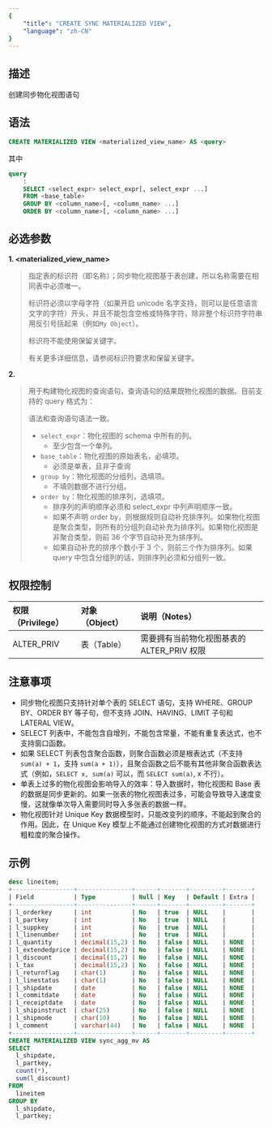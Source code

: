 ```yaml
---
{
    "title": "CREATE SYNC MATERIALIZED VIEW",
    "language": "zh-CN"
}
---
```


<!--
Licensed to the Apache Software Foundation (ASF) under one
or more contributor license agreements.  See the NOTICE file
distributed with this work for additional information
regarding copyright ownership.  The ASF licenses this file
to you under the Apache License, Version 2.0 (the
"License"); you may not use this file except in compliance
with the License.  You may obtain a copy of the License at

  http://www.apache.org/licenses/LICENSE-2.0

Unless required by applicable law or agreed to in writing,
software distributed under the License is distributed on an
"AS IS" BASIS, WITHOUT WARRANTIES OR CONDITIONS OF ANY
KIND, either express or implied.  See the License for the
specific language governing permissions and limitations
under the License.
-->


## 描述

创建同步物化视图语句

## 语法

```sql
CREATE MATERIALIZED VIEW <materialized_view_name> AS <query>            
```

其中

```sql
query
    :
    SELECT <select_expr> select_expr[, select_expr ...]
    FROM <base_table>
    GROUP BY <column_name>[, <column_name> ...]
    ORDER BY <column_name>[, <column_name> ...]
```

## 必选参数

**1. <materialized_view_name>**

> 指定表的标识符（即名称）；同步物化视图基于表创建，所以名称需要在相同表中必须唯一。
>
> 标识符必须以字母字符（如果开启 unicode 名字支持，则可以是任意语言文字的字符）开头，并且不能包含空格或特殊字符，除非整个标识符字符串用反引号括起来（例如`My Object`）。
>
> 标识符不能使用保留关键字。
>
> 有关更多详细信息，请参阅标识符要求和保留关键字。

**2. <query>**

> 用于构建物化视图的查询语句，查询语句的结果既物化视图的数据。目前支持的 query 格式为：
>
> 语法和查询语句语法一致。
>
> - `select_expr`：物化视图的 schema 中所有的列。
>   - 至少包含一个单列。
> - `base_table`：物化视图的原始表名，必填项。
>   - 必须是单表，且非子查询
> - `group by`：物化视图的分组列，选填项。
>   - 不填则数据不进行分组。
> - `order by`：物化视图的排序列，选填项。
>   - 排序列的声明顺序必须和 select_expr 中列声明顺序一致。
>   - 如果不声明 order by，则根据规则自动补充排序列。如果物化视图是聚合类型，则所有的分组列自动补充为排序列。如果物化视图是非聚合类型，则前 36 个字节自动补充为排序列。
>   - 如果自动补充的排序个数小于 3 个，则前三个作为排序列。如果 query 中包含分组列的话，则排序列必须和分组列一致。

## 权限控制

| 权限（Privilege） | 对象（Object） | 说明（Notes）                              |
| :---------------- | :------------- | :----------------------------------------- |
| ALTER_PRIV        | 表（Table）    | 需要拥有当前物化视图基表的 ALTER_PRIV 权限 |

## 注意事项

- 同步物化视图只支持针对单个表的 SELECT 语句，支持 WHERE、GROUP BY、ORDER BY 等子句，但不支持 JOIN、HAVING、LIMIT 子句和 LATERAL VIEW。
- SELECT 列表中，不能包含自增列，不能包含常量，不能有重复表达式，也不支持窗口函数。
- 如果 SELECT 列表包含聚合函数，则聚合函数必须是根表达式（不支持 `sum(a) + 1`，支持 `sum(a + 1)`），且聚合函数之后不能有其他非聚合函数表达式（例如，`SELECT x, sum(a)` 可以，而 `SELECT sum(a)`, x 不行）。
- 单表上过多的物化视图会影响导入的效率：导入数据时，物化视图和 Base 表的数据是同步更新的。如果一张表的物化视图表过多，可能会导致导入速度变慢，这就像单次导入需要同时导入多张表的数据一样。
- 物化视图针对 Unique Key 数据模型时，只能改变列的顺序，不能起到聚合的作用。因此，在 Unique Key 模型上不能通过创建物化视图的方式对数据进行粗粒度的聚合操作。

## 示例

```sql
desc lineitem;
+-----------------+---------------+------+-------+---------+-------+
| Field           | Type          | Null | Key   | Default | Extra |
+-----------------+---------------+------+-------+---------+-------+
| l_orderkey      | int           | No   | true  | NULL    |       |
| l_partkey       | int           | No   | true  | NULL    |       |
| l_suppkey       | int           | No   | true  | NULL    |       |
| l_linenumber    | int           | No   | true  | NULL    |       |
| l_quantity      | decimal(15,2) | No   | false | NULL    | NONE  |
| l_extendedprice | decimal(15,2) | No   | false | NULL    | NONE  |
| l_discount      | decimal(15,2) | No   | false | NULL    | NONE  |
| l_tax           | decimal(15,2) | No   | false | NULL    | NONE  |
| l_returnflag    | char(1)       | No   | false | NULL    | NONE  |
| l_linestatus    | char(1)       | No   | false | NULL    | NONE  |
| l_shipdate      | date          | No   | false | NULL    | NONE  |
| l_commitdate    | date          | No   | false | NULL    | NONE  |
| l_receiptdate   | date          | No   | false | NULL    | NONE  |
| l_shipinstruct  | char(25)      | No   | false | NULL    | NONE  |
| l_shipmode      | char(10)      | No   | false | NULL    | NONE  |
| l_comment       | varchar(44)   | No   | false | NULL    | NONE  |
+-----------------+---------------+------+-------+---------+-------+
CREATE MATERIALIZED VIEW sync_agg_mv AS
SELECT 
  l_shipdate,
  l_partkey,
  count(*),
  sum(l_discount)
FROM
  lineitem
GROUP BY
  l_shipdate,
  l_partkey;
```